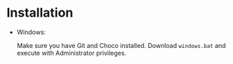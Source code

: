 # Installation
- Windows:


    Make sure you have Git and Choco installed.
    Download `windows.bat` and execute with Administrator privileges.

